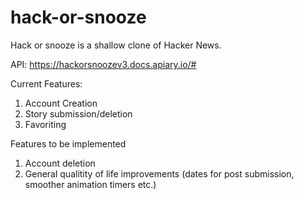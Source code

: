 # hack-or-snooze

Hack or snooze is a shallow clone of Hacker News. 

API: https://hackorsnoozev3.docs.apiary.io/# 

Current Features:
1. Account Creation
2. Story submission/deletion
3. Favoriting

Features to be implemented
1. Account deletion
2. General qualitity of life improvements (dates for post submission, smoother animation timers etc.)
